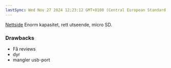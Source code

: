```yaml
---
lastSync: Wed Nov 27 2024 12:23:12 GMT+0100 (Central European Standard Time)
---
```

[Nettside](https://www.elkjop.no/product/pc-datautstyr-og-kontor/pc/barbar-pc/asus-vivobook-s-16-m5606-ryzen-ai-9-365321tboled-16-copilot-pc/768810#specifications)
Enorm kapasitet, rett utseende, micro SD. 

### Drawbacks
- Få reviews
- dyr 
- mangler usb-port